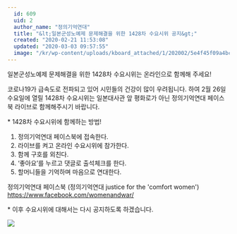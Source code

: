 ```yaml
---
  id: 609
  uid: 2
  author_name: "정의기억연대"
  title: "&lt;일본군성노예제 문제해결을 위한 1428차 수요시위 공지&gt;"
  created: "2020-02-21 11:53:08"
  updated: "2020-03-03 09:57:55"
  image: "/kr/wp-content/uploads/kboard_attached/1/202002/5e4f45f09a4bc5687706.jpg"
---
```

일본군성노예제 문제해결을 위한 
1428차 수요시위는 온라인으로 함께해 주세요!

코로나19가 급속도로 전파되고 있어 시민들의 건강이 많이 우려됩니다.
하여 2월 26일 수요일에 열릴 1428차 수요시위는 
일본대사관 앞 평화로가 아닌 
정의기억연대 페이스북 라이브로 함께해주시기 바랍니다.


\* 1428차 수요시위에 함께하는 방법!

1. 정의기억연대 페이스북에 접속한다.
2. 라이브를 켜고 온라인 수요시위에 참가한다.
3. 함께 구호를 외친다.
4. ‘좋아요’를 누르고 댓글로 출석체크를 한다.
5. 할머니들을 기억하며 마음으로 연대한다. 

정의기억연대 페이스북 (정의기억연대 justice for the 'comfort women')
https://www.facebook.com/womenandwar/

\* 이후 수요시위에 대해서는 다시 공지하도록 하겠습니다.

![](/kr/wp-content/uploads/kboard_attached/1/202002/5e4f45f09a4bc5687706.jpg)